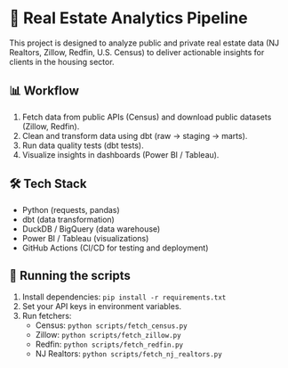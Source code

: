 # 🏡 Real Estate Analytics Pipeline

This project is designed to analyze public and private real estate data (NJ Realtors, Zillow, Redfin, U.S. Census) to deliver actionable insights for clients in the housing sector.

## 📊 Workflow
1. Fetch data from public APIs (Census) and download public datasets (Zillow, Redfin).
2. Clean and transform data using dbt (raw → staging → marts).
3. Run data quality tests (dbt tests).
4. Visualize insights in dashboards (Power BI / Tableau).

## 🛠 Tech Stack
- Python (requests, pandas)
- dbt (data transformation)
- DuckDB / BigQuery (data warehouse)
- Power BI / Tableau (visualizations)
- GitHub Actions (CI/CD for testing and deployment)

## 🚀 Running the scripts
1. Install dependencies: `pip install -r requirements.txt`
2. Set your API keys in environment variables.
3. Run fetchers:
    - Census: `python scripts/fetch_census.py`
    - Zillow: `python scripts/fetch_zillow.py`
    - Redfin: `python scripts/fetch_redfin.py`
    - NJ Realtors: `python scripts/fetch_nj_realtors.py`